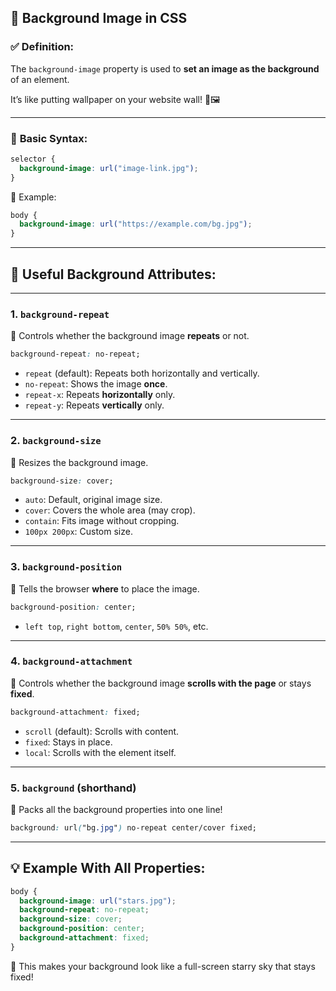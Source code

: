## 🎨 **Background Image in CSS**

### ✅ **Definition:**
The `background-image` property is used to **set an image as the background** of an element.

It’s like putting wallpaper on your website wall! 🧱🖼️

---

### 🧾 **Basic Syntax:**

```css
selector {
  background-image: url("image-link.jpg");
}
```

📌 Example:

```css
body {
  background-image: url("https://example.com/bg.jpg");
}
```

---

## 🔧 **Useful Background Attributes:**

---

### 1. **`background-repeat`**  
🎯 Controls whether the background image **repeats** or not.

```css
background-repeat: no-repeat;
```

- `repeat` (default): Repeats both horizontally and vertically.
- `no-repeat`: Shows the image **once**.
- `repeat-x`: Repeats **horizontally** only.
- `repeat-y`: Repeats **vertically** only.

---

### 2. **`background-size`**  
📐 Resizes the background image.

```css
background-size: cover;
```

- `auto`: Default, original image size.
- `cover`: Covers the whole area (may crop).
- `contain`: Fits image without cropping.
- `100px 200px`: Custom size.

---

### 3. **`background-position`**  
📍 Tells the browser **where** to place the image.

```css
background-position: center;
```

- `left top`, `right bottom`, `center`, `50% 50%`, etc.

---

### 4. **`background-attachment`**  
📌 Controls whether the background image **scrolls with the page** or stays **fixed**.

```css
background-attachment: fixed;
```

- `scroll` (default): Scrolls with content.
- `fixed`: Stays in place.
- `local`: Scrolls with the element itself.

---

### 5. **`background` (shorthand)**  
🧃 Packs all the background properties into one line!

```css
background: url("bg.jpg") no-repeat center/cover fixed;
```

---

## 💡 Example With All Properties:

```css
body {
  background-image: url("stars.jpg");
  background-repeat: no-repeat;
  background-size: cover;
  background-position: center;
  background-attachment: fixed;
}
```

🌌 This makes your background look like a full-screen starry sky that stays fixed!

